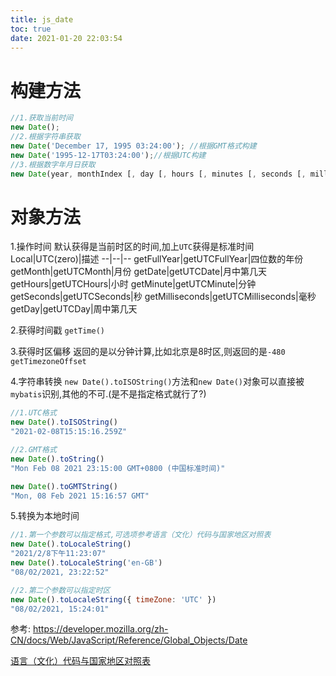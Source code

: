 ```yaml
---
title: js_date
toc: true
date: 2021-01-20 22:03:54
---
```

# 构建方法
```js
//1.获取当前时间
new Date();
//2.根据字符串获取
new Date('December 17, 1995 03:24:00'); //根据GMT格式构建
new Date('1995-12-17T03:24:00');//根据UTC构建
//3.根据数字年月日获取
new Date(year, monthIndex [, day [, hours [, minutes [, seconds [, milliseconds]]]]]);
```


# 对象方法
1.操作时间
默认获得是当前时区的时间,加上`UTC`获得是标准时间
Local|UTC(zero)|描述
--|--|--
getFullYear|getUTCFullYear|四位数的年份
getMonth|getUTCMonth|月份
getDate|getUTCDate|月中第几天
getHours|getUTCHours|小时
getMinute|getUTCMinute|分钟
getSeconds|getUTCSeconds|秒
getMilliseconds|getUTCMilliseconds|毫秒
getDay|getUTCDay|周中第几天

2.获得时间戳
`getTime()`

3.获得时区偏移
返回的是以分钟计算,比如北京是8时区,则返回的是`-480`
`getTimezoneOffset`


4.字符串转换
`new Date().toISOString()`方法和`new Date()`对象可以直接被`mybatis`识别,其他的不可.(是不是指定格式就行了?)
```js
//1.UTC格式
new Date().toISOString()
"2021-02-08T15:15:16.259Z"

//2.GMT格式
new Date().toString()
"Mon Feb 08 2021 23:15:00 GMT+0800 (中国标准时间)"

new Date().toGMTString()
"Mon, 08 Feb 2021 15:16:57 GMT"
```

5.转换为本地时间
```js
//1.第一个参数可以指定格式,可选项参考语言（文化）代码与国家地区对照表
new Date().toLocaleString()
"2021/2/8下午11:23:07"
new Date().toLocaleString('en-GB')
"08/02/2021, 23:22:52"

//2.第二个参数可以指定时区
new Date().toLocaleString({ timeZone: 'UTC' })
"08/02/2021, 15:24:01"
```


参考:
https://developer.mozilla.org/zh-CN/docs/Web/JavaScript/Reference/Global_Objects/Date

[语言（文化）代码与国家地区对照表](https://www.cnblogs.com/tangyuanby2/p/6991753.html)